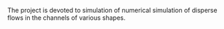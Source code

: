 The project is devoted to simulation of numerical simulation of disperse flows in the channels of various shapes.